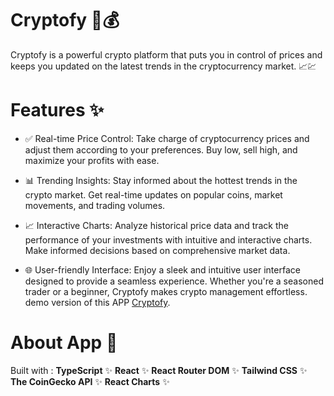 # Cryptofy 🚀💰
Cryptofy is a powerful crypto platform that puts you in control of prices and keeps you updated on the latest trends in the cryptocurrency market. 📈💹

# Features ✨
* ✅ Real-time Price Control: Take charge of cryptocurrency prices and adjust them according to your preferences. Buy low, sell high, and maximize your profits with ease.

* 📊 Trending Insights: Stay informed about the hottest trends in the crypto market. Get real-time updates on popular coins, market movements, and trading volumes.

* 📈 Interactive Charts: Analyze historical price data and track the performance of your investments with intuitive and interactive charts. Make informed decisions based on comprehensive market data.

* 🌐 User-friendly Interface: Enjoy a sleek and intuitive user interface designed to provide a seamless experience. Whether you're a seasoned trader or a beginner, Cryptofy makes crypto management effortless. demo version of this APP [Cryptofy](cryptocurrecny-app.netlify.app).

# About App 🚀

Built with :
**TypeScript** ✨
 **React** ✨
 **React Router DOM** ✨
 **Tailwind CSS** ✨
 **The CoinGecko API** ✨
 **React Charts** ✨
